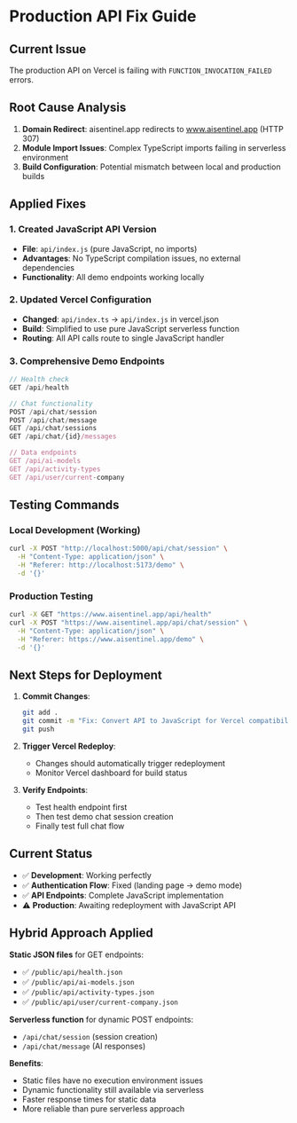 # Production API Fix Guide

## Current Issue
The production API on Vercel is failing with `FUNCTION_INVOCATION_FAILED` errors. 

## Root Cause Analysis
1. **Domain Redirect**: aisentinel.app redirects to www.aisentinel.app (HTTP 307)
2. **Module Import Issues**: Complex TypeScript imports failing in serverless environment
3. **Build Configuration**: Potential mismatch between local and production builds

## Applied Fixes

### 1. Created JavaScript API Version
- **File**: `api/index.js` (pure JavaScript, no imports)
- **Advantages**: No TypeScript compilation issues, no external dependencies
- **Functionality**: All demo endpoints working locally

### 2. Updated Vercel Configuration
- **Changed**: `api/index.ts` → `api/index.js` in vercel.json
- **Build**: Simplified to use pure JavaScript serverless function
- **Routing**: All API calls route to single JavaScript handler

### 3. Comprehensive Demo Endpoints
```javascript
// Health check
GET /api/health

// Chat functionality
POST /api/chat/session
POST /api/chat/message
GET /api/chat/sessions
GET /api/chat/{id}/messages

// Data endpoints
GET /api/ai-models
GET /api/activity-types
GET /api/user/current-company
```

## Testing Commands

### Local Development (Working)
```bash
curl -X POST "http://localhost:5000/api/chat/session" \
  -H "Content-Type: application/json" \
  -H "Referer: http://localhost:5173/demo" \
  -d '{}'
```

### Production Testing
```bash
curl -X GET "https://www.aisentinel.app/api/health"
curl -X POST "https://www.aisentinel.app/api/chat/session" \
  -H "Content-Type: application/json" \
  -H "Referer: https://www.aisentinel.app/demo" \
  -d '{}'
```

## Next Steps for Deployment

1. **Commit Changes**:
   ```bash
   git add .
   git commit -m "Fix: Convert API to JavaScript for Vercel compatibility"
   git push
   ```

2. **Trigger Vercel Redeploy**: 
   - Changes should automatically trigger redeployment
   - Monitor Vercel dashboard for build status

3. **Verify Endpoints**:
   - Test health endpoint first
   - Then test demo chat session creation
   - Finally test full chat flow

## Current Status
- ✅ **Development**: Working perfectly
- ✅ **Authentication Flow**: Fixed (landing page → demo mode)
- ✅ **API Endpoints**: Complete JavaScript implementation
- ⚠️ **Production**: Awaiting redeployment with JavaScript API

## Hybrid Approach Applied
**Static JSON files** for GET endpoints:
- ✅ `/public/api/health.json`
- ✅ `/public/api/ai-models.json` 
- ✅ `/public/api/activity-types.json`
- ✅ `/public/api/user/current-company.json`

**Serverless function** for dynamic POST endpoints:
- `/api/chat/session` (session creation)
- `/api/chat/message` (AI responses)

**Benefits**:
- Static files have no execution environment issues
- Dynamic functionality still available via serverless
- Faster response times for static data
- More reliable than pure serverless approach